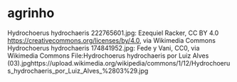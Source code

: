 # agrinho
Hydrochoerus hydrochaeris 222765601.jpg: Ezequiel Racker, CC BY 4.0 <https://creativecommons.org/licenses/by/4.0>, via Wikimedia Commons
Hydrochoerus hydrochaeris 174841952.jpg: Fede y Vani, CC0, via Wikimedia Commons
File:Hydrochoerus hydrochaeris por Luiz Alves (03).jpghttps://upload.wikimedia.org/wikipedia/commons/1/12/Hydrochoerus_hydrochaeris_por_Luiz_Alves_%2803%29.jpg